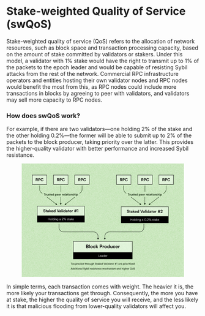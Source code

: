 # Stake-weighted Quality of Service (swQoS)

Stake-weighted quality of service (QoS) refers to the allocation of network resources, such as block space and transaction processing capacity, based on the amount of stake committed by validators or stakers. Under this model, a validator with 1% stake would have the right to transmit up to 1% of the packets to the epoch leader and would be capable of resisting Sybil attacks from the rest of the network. Commercial RPC infrastructure operators and entities hosting their own validator nodes and RPC nodes would benefit the most from this, as RPC nodes could include more transactions in blocks by agreeing to peer with validators, and validators may sell more capacity to RPC nodes.&#x20;

### How does swQoS work?

For example, if there are two validators—one holding 2% of the stake and the other holding 0.2%—the former will be able to submit up to 2% of the packets to the block producer, taking priority over the latter. This provides the higher-quality validator with better performance and increased Sybil resistance.

<figure><img src="../.gitbook/assets/image (4).png" alt=""><figcaption></figcaption></figure>

In simple terms, each transaction comes with weight. The heavier it is, the more likely your transactions get through. Consequently, the more you have at stake, the higher the quality of service you will receive, and the less likely it is that malicious flooding from lower-quality validators will affect you.
